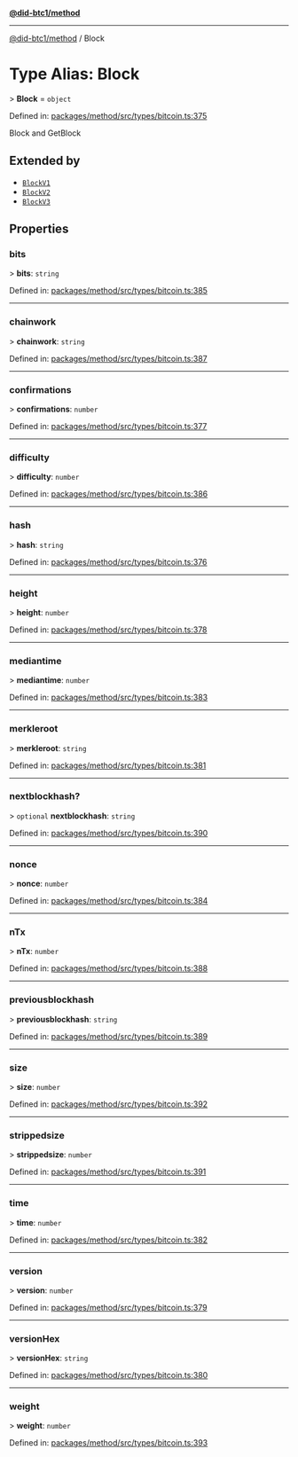 [**@did-btc1/method**](../README.md)

***

[@did-btc1/method](../globals.md) / Block

# Type Alias: Block

&gt; **Block** = `object`

Defined in: [packages/method/src/types/bitcoin.ts:375](https://github.com/dcdpr/did-btc1-js/blob/4ab6f9915d95beed9bc633644c9db1539395f512/packages/method/src/types/bitcoin.ts#L375)

Block and GetBlock

## Extended by

- [`BlockV1`](../interfaces/BlockV1.md)
- [`BlockV2`](../interfaces/BlockV2.md)
- [`BlockV3`](../interfaces/BlockV3.md)

## Properties

### bits

&gt; **bits**: `string`

Defined in: [packages/method/src/types/bitcoin.ts:385](https://github.com/dcdpr/did-btc1-js/blob/4ab6f9915d95beed9bc633644c9db1539395f512/packages/method/src/types/bitcoin.ts#L385)

***

### chainwork

&gt; **chainwork**: `string`

Defined in: [packages/method/src/types/bitcoin.ts:387](https://github.com/dcdpr/did-btc1-js/blob/4ab6f9915d95beed9bc633644c9db1539395f512/packages/method/src/types/bitcoin.ts#L387)

***

### confirmations

&gt; **confirmations**: `number`

Defined in: [packages/method/src/types/bitcoin.ts:377](https://github.com/dcdpr/did-btc1-js/blob/4ab6f9915d95beed9bc633644c9db1539395f512/packages/method/src/types/bitcoin.ts#L377)

***

### difficulty

&gt; **difficulty**: `number`

Defined in: [packages/method/src/types/bitcoin.ts:386](https://github.com/dcdpr/did-btc1-js/blob/4ab6f9915d95beed9bc633644c9db1539395f512/packages/method/src/types/bitcoin.ts#L386)

***

### hash

&gt; **hash**: `string`

Defined in: [packages/method/src/types/bitcoin.ts:376](https://github.com/dcdpr/did-btc1-js/blob/4ab6f9915d95beed9bc633644c9db1539395f512/packages/method/src/types/bitcoin.ts#L376)

***

### height

&gt; **height**: `number`

Defined in: [packages/method/src/types/bitcoin.ts:378](https://github.com/dcdpr/did-btc1-js/blob/4ab6f9915d95beed9bc633644c9db1539395f512/packages/method/src/types/bitcoin.ts#L378)

***

### mediantime

&gt; **mediantime**: `number`

Defined in: [packages/method/src/types/bitcoin.ts:383](https://github.com/dcdpr/did-btc1-js/blob/4ab6f9915d95beed9bc633644c9db1539395f512/packages/method/src/types/bitcoin.ts#L383)

***

### merkleroot

&gt; **merkleroot**: `string`

Defined in: [packages/method/src/types/bitcoin.ts:381](https://github.com/dcdpr/did-btc1-js/blob/4ab6f9915d95beed9bc633644c9db1539395f512/packages/method/src/types/bitcoin.ts#L381)

***

### nextblockhash?

&gt; `optional` **nextblockhash**: `string`

Defined in: [packages/method/src/types/bitcoin.ts:390](https://github.com/dcdpr/did-btc1-js/blob/4ab6f9915d95beed9bc633644c9db1539395f512/packages/method/src/types/bitcoin.ts#L390)

***

### nonce

&gt; **nonce**: `number`

Defined in: [packages/method/src/types/bitcoin.ts:384](https://github.com/dcdpr/did-btc1-js/blob/4ab6f9915d95beed9bc633644c9db1539395f512/packages/method/src/types/bitcoin.ts#L384)

***

### nTx

&gt; **nTx**: `number`

Defined in: [packages/method/src/types/bitcoin.ts:388](https://github.com/dcdpr/did-btc1-js/blob/4ab6f9915d95beed9bc633644c9db1539395f512/packages/method/src/types/bitcoin.ts#L388)

***

### previousblockhash

&gt; **previousblockhash**: `string`

Defined in: [packages/method/src/types/bitcoin.ts:389](https://github.com/dcdpr/did-btc1-js/blob/4ab6f9915d95beed9bc633644c9db1539395f512/packages/method/src/types/bitcoin.ts#L389)

***

### size

&gt; **size**: `number`

Defined in: [packages/method/src/types/bitcoin.ts:392](https://github.com/dcdpr/did-btc1-js/blob/4ab6f9915d95beed9bc633644c9db1539395f512/packages/method/src/types/bitcoin.ts#L392)

***

### strippedsize

&gt; **strippedsize**: `number`

Defined in: [packages/method/src/types/bitcoin.ts:391](https://github.com/dcdpr/did-btc1-js/blob/4ab6f9915d95beed9bc633644c9db1539395f512/packages/method/src/types/bitcoin.ts#L391)

***

### time

&gt; **time**: `number`

Defined in: [packages/method/src/types/bitcoin.ts:382](https://github.com/dcdpr/did-btc1-js/blob/4ab6f9915d95beed9bc633644c9db1539395f512/packages/method/src/types/bitcoin.ts#L382)

***

### version

&gt; **version**: `number`

Defined in: [packages/method/src/types/bitcoin.ts:379](https://github.com/dcdpr/did-btc1-js/blob/4ab6f9915d95beed9bc633644c9db1539395f512/packages/method/src/types/bitcoin.ts#L379)

***

### versionHex

&gt; **versionHex**: `string`

Defined in: [packages/method/src/types/bitcoin.ts:380](https://github.com/dcdpr/did-btc1-js/blob/4ab6f9915d95beed9bc633644c9db1539395f512/packages/method/src/types/bitcoin.ts#L380)

***

### weight

&gt; **weight**: `number`

Defined in: [packages/method/src/types/bitcoin.ts:393](https://github.com/dcdpr/did-btc1-js/blob/4ab6f9915d95beed9bc633644c9db1539395f512/packages/method/src/types/bitcoin.ts#L393)
